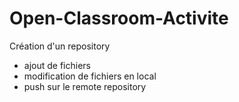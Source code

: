 # Open-Classroom-Activite

Création d'un repository
+ ajout de fichiers
+ modification de fichiers
en local
+ push sur le remote repository